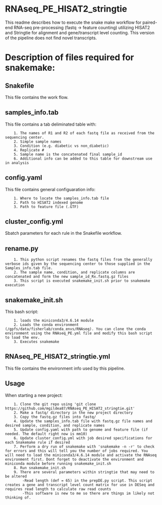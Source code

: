 # RNAseq_PE_HISAT2_stringtie
This readme describes how to execute the snake make workflow for paired-end RNA-seq pre-processing (fastq -> feature counting) utilizing HISAT2 and Stringtie for alignment and gene/transcript
level counting. This version of the pipeline does not find novel transcripts.

# Description of files required for snakemake:

## Snakefile
This file contains the work flow.
## samples_info.tab 
This file contains a tab deliminated table with:

		1. The names of R1 and R2 of each fastq file as received from the sequencing center. 
		2. Simple sample names
		3. Condition (e.g. diabetic vs non_diabetic)
		4. Replicate #
		5. Sample name is the concatenated final sample_id 
		6. Additional info can be added to this table for downstream use in analysis
## config.yaml
This file contains general configuaration info:

		1. Where to locate the samples_info.tab file
		2. Path to HISAT2 indexed genome
		3. Path to feature file (.GTF)
## cluster_config.yml
Sbatch parameters for each rule in the Snakefile workflow.
## rename.py
		1. This python script renames the fastq files from the generally verbose ids given by the sequencing center to those supplied in the Samples_info.tab file.
		2. The sample name, condition, and replicate columns are concatenated and form the new sample_id_Rx.fastq.gz files
		3. This script is executed snakemake_init.sh prior to snakemake execution
## snakemake_init.sh
This bash script:

		1. loads the miniconda3/4.6.14 module
		2. Loads the conda environment (/gpfs/data/fisherlab/conda_envs/RNAseq). You can clone the conda environment using the RNAseq_PE.yml file and modify this bash script to load the env.
		3. Executes snakemake
## RNAseq_PE_HISAT2_stringtie.yml
This file contains the environment info used by this pipeline. 

## Usage
When starting a new project:

		1. Clone the git repo using 'git clone https://github.com/mgildea87/RNAseq_PE_HISAT2_stringtie.git'
		2. Make a fastq/ directory in the new project directory
		3. Copy the fastq.gz files into fastq/ 
		4. Update the samples_info.tab file with fastq.gz file names and desired sample, condition, and replicate names
		5. Update config.yaml with path to genome and feature file (if needed. The default right now is mm10)
		6. Update cluster_config.yml with job desired specifications for each Snakemake rule if desired
		7. Perform a dry run of snakemake with 'snakemake -n -r' to check for errors and this will tell you the number of jobs required. You will need to load the miniconda3/4.6.14 module and activate the RNAseq environment first. Dont forget to deactivate the environment and miniconda module before running snakemake_init.sh
		8. Run snakemake_init.sh
		9. There are several parameters within stringtie that may need to be altered
			-Read length (def = 65) in the prepDE.py script. This script creates a gene and transcript level count matrix for use in DESeq and requires read length to calculate raw read counts
			-This software is new to me so there are things im likely not thinking of.


